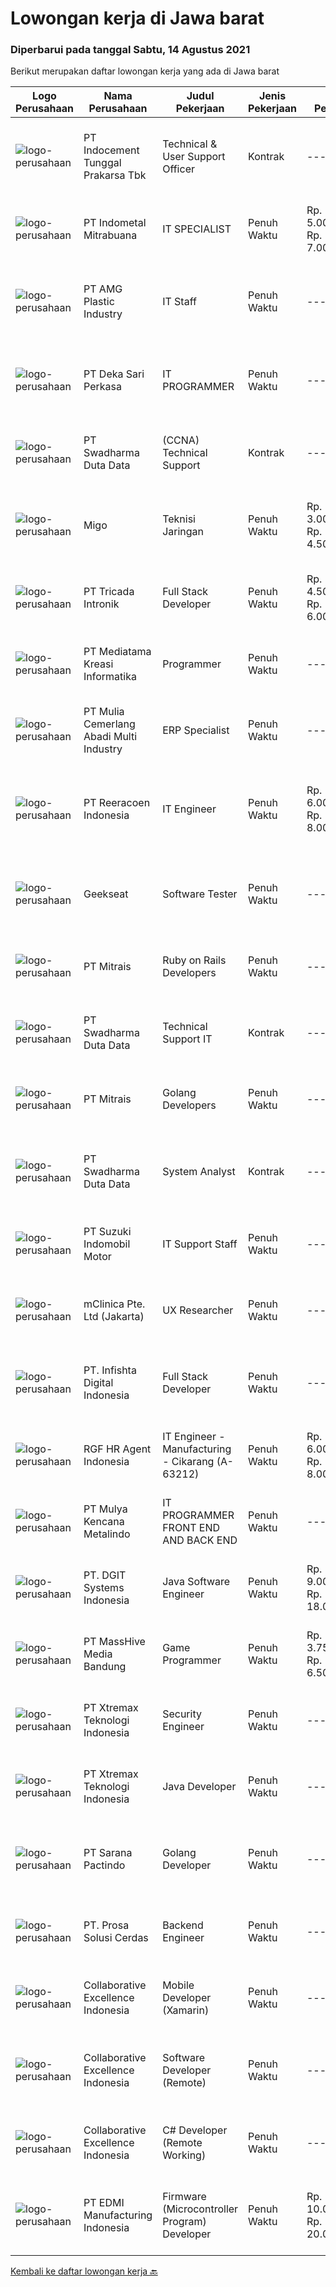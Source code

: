 
  # Lowongan kerja di Jawa barat

  ### Diperbarui pada tanggal Sabtu, 14 Agustus 2021

  Berikut merupakan daftar lowongan kerja yang ada di Jawa barat

  |Logo Perusahaan | Nama Perusahaan | Judul Pekerjaan | Jenis Pekerjaan | Gaji Pekerjaan | Lokasi | Deskripsi | Tanggal diunggah | Pranala |
  | -------------- | --------------- | --------------- | --------- | --------- | -------------- | ------- | ----------- | ----------- |
  |![logo-perusahaan](https://image-service-cdn.seek.com.au/1f3e3d92cee1da209e7fed1b03b381cdae164882/ee4dce1061f3f616224767ad58cb2fc751b8d2dc)|PT Indocement Tunggal Prakarsa Tbk|Technical & User Support Officer|Kontrak|---|Jawa Barat|Key Roles : Reporting to the Citeureup Network Operation Support Section Head, this position is responsible for providing a high level of operational...|Jumat, 13 Agustus 2021|https://www.jobstreet.co.id/id/job/technical-user-support-officer-3600192?token=0~850ad34f-ef05-4f06-89e4-e5bbd231ee8b&sectionRank=1&jobId=jobstreet-id-job-3600192|
|![logo-perusahaan](https://image-service-cdn.seek.com.au/a57b57ff1566625f23d3faeb9a1db80ca6e374f4/ee4dce1061f3f616224767ad58cb2fc751b8d2dc)|PT Indometal Mitrabuana|IT SPECIALIST|Penuh Waktu|Rp. 5.000.000-Rp. 7.000.000|Jawa Barat|Kualifikasi: Memiliki minimal Gelar D3/S1 di bidang Ilmu Komputer atau Teknologi Informasi dari Universitas terkemuka dengan IPK minimal 3.0...|Jumat, 13 Agustus 2021|https://www.jobstreet.co.id/id/job/it-specialist-3600538?token=0~850ad34f-ef05-4f06-89e4-e5bbd231ee8b&sectionRank=2&jobId=jobstreet-id-job-3600538|
|![logo-perusahaan](https://image-service-cdn.seek.com.au/09f6ab0552e34fc8da3e9554c292f35ea08b738b/ee4dce1061f3f616224767ad58cb2fc751b8d2dc)|PT AMG Plastic Industry|IT Staff|Penuh Waktu|---|Cikarang|Tugas Pekerjaan :- Melakukan perawatan/perbaikan sistem QAD.- Melakukan perawatan/perbaikan komputer, printer, mesin fotokopi, dan proyektor.-...|Kamis, 12 Agustus 2021|https://www.jobstreet.co.id/id/job/it-staff-3599358?token=0~850ad34f-ef05-4f06-89e4-e5bbd231ee8b&sectionRank=3&jobId=jobstreet-id-job-3599358|
|![logo-perusahaan](https://siva.jsstatic.com/id/47344/images/logo/47344_logo_0_6511129.jpg)|PT Deka Sari Perkasa|IT PROGRAMMER|Penuh Waktu|---|Bekasi|Job Descriptions: Develops code and creates customized applications to enhance product based on business needs Investigates and resolves matters of...|Jumat, 13 Agustus 2021|https://www.jobstreet.co.id/id/job/it-programmer-3600616?token=0~850ad34f-ef05-4f06-89e4-e5bbd231ee8b&sectionRank=4&jobId=jobstreet-id-job-3600616|
|![logo-perusahaan](https://image-service-cdn.seek.com.au/c9726dd48637f2122e69fa4f05bdeddb6166e3b5/ee4dce1061f3f616224767ad58cb2fc751b8d2dc)|PT Swadharma Duta Data|(CCNA) Technical Support|Kontrak|---|Tangerang|Kualifikasi : D3- S1 bidang Teknik Informatika, Ilmu Komputer Usia 20 - 30 tahun Pengalaman di bidang IT Network 1 - 2 Tahun Menguasai bidang IT...|Jumat, 13 Agustus 2021|https://www.jobstreet.co.id/id/job/ccna-technical-support-3599838?token=0~850ad34f-ef05-4f06-89e4-e5bbd231ee8b&sectionRank=5&jobId=jobstreet-id-job-3599838|
|![logo-perusahaan](https://image-service-cdn.seek.com.au/fc0eae7ab5ca75a25a9be9b915b6e05eeaeeb1b9/ee4dce1061f3f616224767ad58cb2fc751b8d2dc)|Migo|Teknisi Jaringan|Penuh Waktu|Rp. 3.000.000-Rp. 4.500.000|Cirebon|Gambaran Pekerjaan Tim Operations Migo memiliki misi untuk menghadirkan Migo Download Station (MDS) yang berkualitas dan menyiapkannya hingga dapat...|Kamis, 12 Agustus 2021|https://www.jobstreet.co.id/id/job/teknisi-jaringan-11211133/origin/ph?token=0~850ad34f-ef05-4f06-89e4-e5bbd231ee8b&sectionRank=6&jobId=jobstreet-ph-job-11211133|
|![logo-perusahaan](https://image-service-cdn.seek.com.au/f59ae2c18bc86d08afe0fb5316a394830659e2c6/ee4dce1061f3f616224767ad58cb2fc751b8d2dc)|PT Tricada Intronik|Full Stack Developer|Penuh Waktu|Rp. 4.500.000-Rp. 6.000.000|Bandung|Full stack Javascript Berpengalaman membuat RESTful API dengan Nodejs, Express js &amp; MySql Membuat web dengan ReactjS Membuat mobile apps...|Jumat, 13 Agustus 2021|https://www.jobstreet.co.id/id/job/full-stack-developer-3600495?token=0~850ad34f-ef05-4f06-89e4-e5bbd231ee8b&sectionRank=7&jobId=jobstreet-id-job-3600495|
|![logo-perusahaan](https://image-service-cdn.seek.com.au/1b324178e11c7d99741feaa8ca10b05f22e1f0c5/ee4dce1061f3f616224767ad58cb2fc751b8d2dc)|PT Mediatama Kreasi Informatika|Programmer|Penuh Waktu|---|Bandung|Persyaratan: Minimal Pendidikan S1 Teknik Informatika/Sistem Informasi/Ilmu Komputer Menguasai bahasa pemrograman PHP dengan Framework...|Kamis, 12 Agustus 2021|https://www.jobstreet.co.id/id/job/programmer-3592412?token=0~850ad34f-ef05-4f06-89e4-e5bbd231ee8b&sectionRank=8&jobId=jobstreet-id-job-3592412|
|![logo-perusahaan](https://image-service-cdn.seek.com.au/b9c65e2b9b2fe6c4e6102dd460dd4e9c0471ac00/ee4dce1061f3f616224767ad58cb2fc751b8d2dc)|PT Mulia Cemerlang Abadi Multi Industry|ERP Specialist|Penuh Waktu|---|Jawa Barat|Qualification / Requirement: At least 3 year’s working experience in ERP/Sage ERP. Involve in hands on ERP module &amp; operation process. Strong...|Kamis, 12 Agustus 2021|https://www.jobstreet.co.id/id/job/erp-specialist-3591730?token=0~850ad34f-ef05-4f06-89e4-e5bbd231ee8b&sectionRank=9&jobId=jobstreet-id-job-3591730|
|![logo-perusahaan](https://image-service-cdn.seek.com.au/937201ecb5f79152c7101de1a55ef90302a01e10/ee4dce1061f3f616224767ad58cb2fc751b8d2dc)|PT Reeracoen Indonesia|IT Engineer|Penuh Waktu|Rp. 6.000.000-Rp. 8.000.000|Cikarang|IT ENGINEER (JABABEKA_CIKARANG) [49821] COMPANY CATEGORY : Japanese Materials Manufacturing JOB SUMMARY : Handle application ERP From ERP Development...|Jumat, 13 Agustus 2021|https://www.jobstreet.co.id/id/job/it-engineer-3599892?token=0~850ad34f-ef05-4f06-89e4-e5bbd231ee8b&sectionRank=10&jobId=jobstreet-id-job-3599892|
|![logo-perusahaan](https://image-service-cdn.seek.com.au/a94166d692fda70a364e9d5191d7ced8a65f1597/ee4dce1061f3f616224767ad58cb2fc751b8d2dc)|Geekseat|Software Tester|Penuh Waktu|---|Bali|We’re looking for an experienced Software Tester to join our Awesome Engineering Team at Bali or Bandung (WFH until further notice).As a Software...|Kamis, 12 Agustus 2021|https://www.jobstreet.co.id/id/job/software-tester-3598906?token=0~850ad34f-ef05-4f06-89e4-e5bbd231ee8b&sectionRank=11&jobId=jobstreet-id-job-3598906|
|![logo-perusahaan](https://image-service-cdn.seek.com.au/969b0c47f133a1e0155056a5d964c63953dd6304/ee4dce1061f3f616224767ad58cb2fc751b8d2dc)|PT Mitrais|Ruby on Rails Developers|Penuh Waktu|---|Bali|Build your Career with Mitrais ! We're urgently looking for experienced Ruby On Rails  Developers to be part of our team for an immediate...|Kamis, 12 Agustus 2021|https://www.jobstreet.co.id/id/job/ruby-on-rails-developers-3598722?token=0~850ad34f-ef05-4f06-89e4-e5bbd231ee8b&sectionRank=12&jobId=jobstreet-id-job-3598722|
|![logo-perusahaan](https://image-service-cdn.seek.com.au/c9726dd48637f2122e69fa4f05bdeddb6166e3b5/ee4dce1061f3f616224767ad58cb2fc751b8d2dc)|PT Swadharma Duta Data|Technical Support IT|Kontrak|---|Jakarta Raya|Pendidikan Minimal D3 /S1 (tidak untuk lulusan SMA atau yang sedang kuliah) Jurusan IT. Sistem komputer/ Teknik Informatika...|Kamis, 12 Agustus 2021|https://www.jobstreet.co.id/id/job/technical-support-it-3599040?token=0~850ad34f-ef05-4f06-89e4-e5bbd231ee8b&sectionRank=13&jobId=jobstreet-id-job-3599040|
|![logo-perusahaan](https://image-service-cdn.seek.com.au/969b0c47f133a1e0155056a5d964c63953dd6304/ee4dce1061f3f616224767ad58cb2fc751b8d2dc)|PT Mitrais|Golang Developers|Penuh Waktu|---|Bali|Build your Career with Mitrais!We're looking for experienced Golang Developers to be part of our team. What will you be doing? Liaising with...|Kamis, 12 Agustus 2021|https://www.jobstreet.co.id/id/job/golang-developers-3587780?token=0~850ad34f-ef05-4f06-89e4-e5bbd231ee8b&sectionRank=14&jobId=jobstreet-id-job-3587780|
|![logo-perusahaan](https://image-service-cdn.seek.com.au/c9726dd48637f2122e69fa4f05bdeddb6166e3b5/ee4dce1061f3f616224767ad58cb2fc751b8d2dc)|PT Swadharma Duta Data|System Analyst|Kontrak|---|Jakarta Raya|1. Pendidikan S1: Ilmu Komputer/Informatika/Sistem Informasi2. Berpengalaman sebagai system analyst minimal 2 th3. Mengerti SDLC dan UML (Unified...|Kamis, 12 Agustus 2021|https://www.jobstreet.co.id/id/job/system-analyst-3599054?token=0~850ad34f-ef05-4f06-89e4-e5bbd231ee8b&sectionRank=15&jobId=jobstreet-id-job-3599054|
|![logo-perusahaan](https://image-service-cdn.seek.com.au/4a3384474f59cc01a9cf2fe55332f46540e0f12f/ee4dce1061f3f616224767ad58cb2fc751b8d2dc)|PT Suzuki Indomobil Motor|IT Support Staff|Penuh Waktu|---|Bekasi|Job Description:  Maintain all hardwares and peripheral Support Networking lnfrastructure Analyze any issue related with hardware, software,...|Rabu, 11 Agustus 2021|https://www.jobstreet.co.id/id/job/it-support-staff-3598473?token=0~850ad34f-ef05-4f06-89e4-e5bbd231ee8b&sectionRank=16&jobId=jobstreet-id-job-3598473|
|![logo-perusahaan](https://image-service-cdn.seek.com.au/7665bb5bd589f085f653b36d2f3cbccaf93e5953/ee4dce1061f3f616224767ad58cb2fc751b8d2dc)|mClinica Pte. Ltd (Jakarta)|UX Researcher|Penuh Waktu|---|Aceh|mClinica is hiring for a UX Researcher to serve our clients in Southeast Asia and support our growth regionally and globally. We are looking for a...|Kamis, 12 Agustus 2021|https://www.jobstreet.co.id/id/job/ux-researcher-3591644?token=0~850ad34f-ef05-4f06-89e4-e5bbd231ee8b&sectionRank=17&jobId=jobstreet-id-job-3591644|
|![logo-perusahaan](https://image-service-cdn.seek.com.au/06fcbfc7df9586bbec8eda8db135643d42447de1/ee4dce1061f3f616224767ad58cb2fc751b8d2dc)|PT. Infishta Digital Indonesia|Full Stack Developer|Penuh Waktu|---|Bogor|Kualifikasi: Pendidikan minimal S1 Pengalaman minimal 3 tahun dibidang yang sama Umur maksimal 35 tahun  Tanggung jawab: Terbiasa menggunakan HTML,...|Kamis, 12 Agustus 2021|https://www.jobstreet.co.id/id/job/full-stack-developer-3599561?token=0~850ad34f-ef05-4f06-89e4-e5bbd231ee8b&sectionRank=18&jobId=jobstreet-id-job-3599561|
|![logo-perusahaan](https://image-service-cdn.seek.com.au/48fe75607488246804330e7c861b9379520e5b17/ee4dce1061f3f616224767ad58cb2fc751b8d2dc)|RGF HR Agent Indonesia|IT Engineer - Manufacturing - Cikarang (A-63212)|Penuh Waktu|Rp. 6.000.000-Rp. 8.000.000|Cikarang|About The Company: The working venue is in Cikarang. Our client is a Japanese manufacturing company. Currently, they are looking for IT Engineer. Job...|Kamis, 12 Agustus 2021|https://www.jobstreet.co.id/id/job/it-engineer-manufacturing-cikarang-a-63212-3599112?token=0~850ad34f-ef05-4f06-89e4-e5bbd231ee8b&sectionRank=19&jobId=jobstreet-id-job-3599112|
|![logo-perusahaan](https://image-service-cdn.seek.com.au/9b30f00e5d44221643d2b46b334a39edb1dbf377/ee4dce1061f3f616224767ad58cb2fc751b8d2dc)|PT Mulya Kencana Metalindo|IT PROGRAMMER FRONT END AND BACK END|Penuh Waktu|---|Bandung|KUALIFIKASI:  Usia maksimal 32 tahun  Pendidikan minimal D3 dibidang yang terkait  Lebih disukai memiliki pengalaman di bidang yg terkait minimal 1...|Kamis, 12 Agustus 2021|https://www.jobstreet.co.id/id/job/it-programmer-front-end-and-back-end-3599398?token=0~850ad34f-ef05-4f06-89e4-e5bbd231ee8b&sectionRank=20&jobId=jobstreet-id-job-3599398|
|![logo-perusahaan](https://image-service-cdn.seek.com.au/e1681d73e68b1b74b5b5136363b820dd70a250df/ee4dce1061f3f616224767ad58cb2fc751b8d2dc)|PT. DGIT Systems Indonesia|Java Software Engineer|Penuh Waktu|Rp. 9.000.000-Rp. 18.000.000|Badung|We are looking for a talented Java engineer to join an experienced team of engineers working on our flagship products Telflow, a next-generation...|Jumat, 13 Agustus 2021|https://www.jobstreet.co.id/id/job/java-software-engineer-3599701?token=0~850ad34f-ef05-4f06-89e4-e5bbd231ee8b&sectionRank=21&jobId=jobstreet-id-job-3599701|
|![logo-perusahaan](https://image-service-cdn.seek.com.au/e899a9f4bbe9fb8efc94bc0676deddafb7eb5afa/ee4dce1061f3f616224767ad58cb2fc751b8d2dc)|PT MassHive Media Bandung|Game Programmer|Penuh Waktu|Rp. 3.750.000-Rp. 6.500.000|Jawa Barat|Job Description: Resolve complex technical issues Work with the Game Designer, Project Manager, and Artists Optimization of the final game product...|Kamis, 12 Agustus 2021|https://www.jobstreet.co.id/id/job/game-programmer-3598697?token=0~850ad34f-ef05-4f06-89e4-e5bbd231ee8b&sectionRank=22&jobId=jobstreet-id-job-3598697|
|![logo-perusahaan](https://image-service-cdn.seek.com.au/ce74a79d8ea261e54cdae65dc8035221535675cf/ee4dce1061f3f616224767ad58cb2fc751b8d2dc)|PT Xtremax Teknologi Indonesia|Security Engineer|Penuh Waktu|---|Bandung|The Security Engineer is part of the infrastructure team at Xtremax, and we focus on the problem of keeping our systems safe and protect our customers...|Kamis, 12 Agustus 2021|https://www.jobstreet.co.id/id/job/security-engineer-3599414?token=0~850ad34f-ef05-4f06-89e4-e5bbd231ee8b&sectionRank=23&jobId=jobstreet-id-job-3599414|
|![logo-perusahaan](https://image-service-cdn.seek.com.au/ce74a79d8ea261e54cdae65dc8035221535675cf/ee4dce1061f3f616224767ad58cb2fc751b8d2dc)|PT Xtremax Teknologi Indonesia|Java Developer|Penuh Waktu|---|Bandung|Every step of Xtremax’s Adventure team needs several plans and also a strategy to reach team’s goals despite many obstacles ahead of them. That’s why...|Jumat, 13 Agustus 2021|https://www.jobstreet.co.id/id/job/java-developer-3599939?token=0~850ad34f-ef05-4f06-89e4-e5bbd231ee8b&sectionRank=24&jobId=jobstreet-id-job-3599939|
|![logo-perusahaan](https://image-service-cdn.seek.com.au/98982338245954acade7338ecccff8adaf4bc449/ee4dce1061f3f616224767ad58cb2fc751b8d2dc)|PT Sarana Pactindo|Golang Developer|Penuh Waktu|---|Jawa Barat|Deskripsi pekerjaan: Fokusnya adalah pada Pengembangan Backend Golang Merancang dan mengembangkan platform backend Memelihara dan memperbaiki aplikasi...|Kamis, 12 Agustus 2021|https://www.jobstreet.co.id/id/job/golang-developer-3599051?token=0~850ad34f-ef05-4f06-89e4-e5bbd231ee8b&sectionRank=25&jobId=jobstreet-id-job-3599051|
|![logo-perusahaan](https://image-service-cdn.seek.com.au/386cb77f9039a5aa37dc6aeaac87e2b5330c5b06/ee4dce1061f3f616224767ad58cb2fc751b8d2dc)|PT. Prosa Solusi Cerdas|Backend Engineer|Penuh Waktu|---|Bandung|Backend Engineer Full time remoteJob Description:We are looking for a Backend Developer to produce scalable AI solutions. You'll be working with other...|Kamis, 12 Agustus 2021|https://www.jobstreet.co.id/id/job/backend-engineer-3591340?token=0~850ad34f-ef05-4f06-89e4-e5bbd231ee8b&sectionRank=26&jobId=jobstreet-id-job-3591340|
|![logo-perusahaan](https://image-service-cdn.seek.com.au/7145b1ba6bc0dbd678e2bf86d776dd2b1b9b81f6/ee4dce1061f3f616224767ad58cb2fc751b8d2dc)|Collaborative Excellence Indonesia|Mobile Developer (Xamarin)|Penuh Waktu|---|Jakarta Raya|Responsibilities: Capable of understanding and delivering development according to plan Understanding software development lifecycle, solution,...|Kamis, 12 Agustus 2021|https://www.jobstreet.co.id/id/job/mobile-developer-xamarin-3587938?token=0~850ad34f-ef05-4f06-89e4-e5bbd231ee8b&sectionRank=27&jobId=jobstreet-id-job-3587938|
|![logo-perusahaan](https://image-service-cdn.seek.com.au/7145b1ba6bc0dbd678e2bf86d776dd2b1b9b81f6/ee4dce1061f3f616224767ad58cb2fc751b8d2dc)|Collaborative Excellence Indonesia|Software Developer (Remote)|Penuh Waktu|---|Jawa Timur|Responsibilities: Work with Product Management and Products Engineering teams to design, develop, maintain and enhance web-based and mobile-based...|Kamis, 12 Agustus 2021|https://www.jobstreet.co.id/id/job/software-developer-remote-3587937?token=0~850ad34f-ef05-4f06-89e4-e5bbd231ee8b&sectionRank=28&jobId=jobstreet-id-job-3587937|
|![logo-perusahaan](https://image-service-cdn.seek.com.au/7145b1ba6bc0dbd678e2bf86d776dd2b1b9b81f6/ee4dce1061f3f616224767ad58cb2fc751b8d2dc)|Collaborative Excellence Indonesia|C# Developer (Remote Working)|Penuh Waktu|---|Jakarta Raya|Responsibilities: Design, coding, and testing of modules for various components of our product framework Capable of understanding and delivering...|Kamis, 12 Agustus 2021|https://www.jobstreet.co.id/id/job/c-developer-remote-working-3587383?token=0~850ad34f-ef05-4f06-89e4-e5bbd231ee8b&sectionRank=29&jobId=jobstreet-id-job-3587383|
|![logo-perusahaan](https://image-service-cdn.seek.com.au/d58825150b17a11ba4df9ac5ada51401aa153312/ee4dce1061f3f616224767ad58cb2fc751b8d2dc)|PT EDMI Manufacturing Indonesia|Firmware (Microcontroller Program) Developer|Penuh Waktu|Rp. 10.000.000-Rp. 20.000.000|Cikarang|Our Firmware Engineer responsible to develop new or update firmware for our new and existing products. Ensuring EDMI products are running according to...|Kamis, 12 Agustus 2021|https://www.jobstreet.co.id/id/job/firmware-microcontroller-program-developer-3591494?token=0~850ad34f-ef05-4f06-89e4-e5bbd231ee8b&sectionRank=30&jobId=jobstreet-id-job-3591494|


  [Kembali ke daftar lowongan kerja 🔙](../README.md#daftar-lowongan-kerja)
  